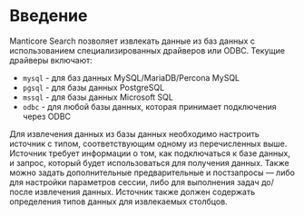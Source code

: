 # Введение

Manticore Search позволяет извлекать данные из баз данных с использованием специализированных драйверов или ODBC. Текущие драйверы включают:

* `mysql` - для баз данных MySQL/MariaDB/Percona MySQL
* `pgsql` - для базы данных PostgreSQL
* `mssql` - для базы данных Microsoft SQL
* `odbc` - для любой базы данных, которая принимает подключения через ODBC

Для извлечения данных из базы данных необходимо настроить источник с типом, соответствующим одному из перечисленных выше. Источник требует информации о том, как подключаться к базе данных, и запрос, который будет использоваться для получения данных. Также можно задать дополнительные предварительные и постзапросы — либо для настройки параметров сессии, либо для выполнения задач до/после извлечения данных. Источник также должен содержать определения типов данных для извлекаемых столбцов.
<!-- proofread -->

